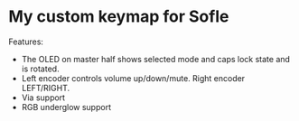 # My custom keymap for Sofle

Features:

- The OLED on master half shows selected mode and caps lock state and is rotated.
- Left encoder controls volume up/down/mute. Right encoder LEFT/RIGHT.
- Via support
- RGB underglow support
